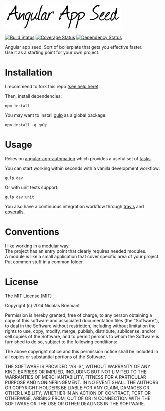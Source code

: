 ![](https://raw.githubusercontent.com/nicolas-briemant/angular-app-automation/master/resources/icon-seed.png)

[![Build Status](https://travis-ci.org/nicolas-briemant/angular-app-seed.svg?branch=master)](https://travis-ci.org/nicolas-briemant/angular-app-seed)
[![Coverage Status](https://coveralls.io/repos/nicolas-briemant/angular-app-seed/badge.png)](https://coveralls.io/r/nicolas-briemant/angular-app-seed)
[![Dependency Status](https://david-dm.org/nicolas-briemant/angular-app-seed.png)](https://david-dm.org/nicolas-briemant/angular-app-seed)

Angular app seed. Sort of boilerplate that gets you effective faster.  
Use it as a starting point for your own project.

# Installation

I recommend to fork this repo ([see help here](https://help.github.com/articles/fork-a-repo)).

Then, install dependencies:
```shell
npm install
```

You may want to install [gulp](http://gulpjs.com/) as a global package:
```shell
npm install -g gulp
```

# Usage

Relies on [angular-app-automation](https://github.com/nicolas-briemant/angular-app-automation)
which provides a useful set of [tasks](https://github.com/nicolas-briemant/angular-app-automation#task-reference).  

You can start working within seconds with a vanilla development workflow:
```shell
gulp dev
```

Or with unit tests support:
```shell
gulp dev:unit
```

You also have a continuous integration workflow through [travis](https://travis-ci.org) and [coveralls](https://coveralls.io/).

# Conventions

I like working in a modular way.  
The project has an entry point that clearly requires needed modules.  
A module is like a small application that cover specific area of your project.  
Put common stuff in a common folder.

# License

The MIT License (MIT)

Copyright (c) 2014 Nicolas Briemant

Permission is hereby granted, free of charge, to any person obtaining a copy
of this software and associated documentation files (the "Software"), to deal
in the Software without restriction, including without limitation the rights
to use, copy, modify, merge, publish, distribute, sublicense, and/or sell
copies of the Software, and to permit persons to whom the Software is
furnished to do so, subject to the following conditions:

The above copyright notice and this permission notice shall be included in all
copies or substantial portions of the Software.

THE SOFTWARE IS PROVIDED "AS IS", WITHOUT WARRANTY OF ANY KIND, EXPRESS OR
IMPLIED, INCLUDING BUT NOT LIMITED TO THE WARRANTIES OF MERCHANTABILITY,
FITNESS FOR A PARTICULAR PURPOSE AND NONINFRINGEMENT. IN NO EVENT SHALL THE
AUTHORS OR COPYRIGHT HOLDERS BE LIABLE FOR ANY CLAIM, DAMAGES OR OTHER
LIABILITY, WHETHER IN AN ACTION OF CONTRACT, TORT OR OTHERWISE, ARISING FROM,
OUT OF OR IN CONNECTION WITH THE SOFTWARE OR THE USE OR OTHER DEALINGS IN THE
SOFTWARE.

